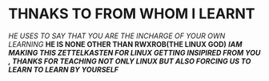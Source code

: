 # THNAKS TO FROM WHOM I LEARNT 

*HE USES TO SAY THAT YOU ARE THE INCHARGE OF YOUR OWN LEARNING*
**HE IS NONE OTHER THAN RWXROB(THE LINUX GOD)**
***IAM MAKING THIS ZETTELKASTEN FOR LINUX GETTING INSIPIRED FROM YOU , THANKS FOR TEACHING NOT ONLY LINUX BUT ALSO FORCING US TO LEARN TO LEARN BY YOURSELF***
